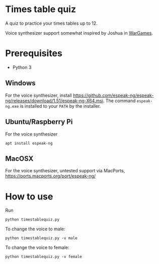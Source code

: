 # Times table quiz
A quiz to practice your times tables up to 12.

Voice synthesizer support somewhat inspired by Joshua in [WarGames](https://war-games.fandom.com/wiki/Joshua).

# Prerequisites
* Python 3

## Windows
For the voice synthesizer, install https://github.com/espeak-ng/espeak-ng/releases/download/1.51/espeak-ng-X64.msi.
The command `espeak-ng.exe` is installed to your `PATH` by the installer.

## Ubuntu/Raspberry Pi
For the voice synthesizer
```
apt install espeak-ng
```

## MacOSX
For the voice synthesizer, untested support via MacPorts, https://ports.macports.org/port/espeak-ng/

# How to use
Run
```
python timestablequiz.py
```
To change the voice to male:
```
python timestablequiz.py -v male
```
To change the voice to female:
```
python timestablequiz.py -v female
```
